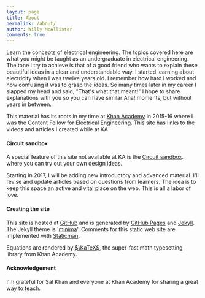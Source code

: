 ```yaml
---
layout: page
title: About
permalink: /about/
author: Willy McAllister
comments: true
---
```

Learn the concepts of electrical engineering. The topics covered here are what you might be taught as an undergraduate in electrical engineering. The tone I try to achieve is that of a good friend who wants to explain these beautiful ideas in a clear and understandable way. I started learning about electricity when I was twelve years old. I remember how hard I worked and how confusing it was to grasp the ideas. So many times later in my career I slapped my head and said, "That's what that meant!" I hope to share explanations with you so you can have similar Aha! moments, but without years in between.

This material has its roots in my time at [Khan Academy](https://www.khanacademy.org/science/electrical-engineering) in 2015-16 where I was the Content Fellow for Electrical Engineering. This site has links to the videos and articles I created while at KA. 

#### Circuit sandbox
A special feature of this site not available at KA is the [Circuit sandbox](/a/circuit-sandbox.html). where you can try out your own design ideas. 

Starting in 2017, I will be adding new introductory and advanced material. I'll revise and update articles based on questions from learners. The idea is to keep this space an active and vital place on the web. This is all a labor of love. 

#### Creating the site

This site is hosted at [GitHub](https://github.com/willymcallister) and is generated by [GitHub Pages](https://pages.github.com/) and [Jekyll](https://jekyllrb.com/). The Jekyll theme is '[minima](https://github.com/jekyll/minima)'. Comments for this static web site are implemented with [Staticman](https://staticman.net/).  

Equations are rendered by [$\KaTeX$](https://khan.github.io/KaTeX/), the super-fast math typesetting library from Khan Academy. 

#### Acknowledgement

I'm grateful for Sal Khan and everyone at Khan Academy for sharing a great way to teach.


